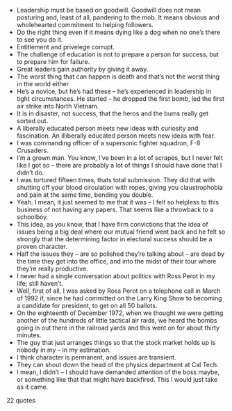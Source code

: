  - Leadership must be based on goodwill. Goodwill does not mean posturing and, least of all, pandering to the mob. It means obvious and wholehearted commitment to helping followers.
 - Do the right thing even if it means dying like a dog when no one’s there to see you do it.
 - Entitlement and privelege corrupt.
 - The challenge of education is not to prepare a person for success, but to prepare him for failure.
 - Great leaders gain authority by giving it away.
 - The worst thing that can happen is death and that’s not the worst thing in the world either.
 - He’s a novice, but he’s had these – he’s experienced in leadership in tight circumstances. He started – he dropped the first bomb, led the first air strike into North Vietnam.
 - It is in disaster, not success, that the heros and the bums really get sorted out.
 - A liberally educated person meets new ideas with curiosity and fascination. An illiberally educated person meets new ideas with fear.
 - I was commanding officer of a supersonic fighter squadron, F-8 Crusaders.
 - I’m a grown man. You know, I’ve been in a lot of scrapes, but I never felt like I got so – there are probably a lot of things I should have done that I didn’t do.
 - I was tortured fifteen times, thats total submission. They did that with shutting off your blood circulation with ropes, giving you claustrophobia and pain at the same time, bending you double.
 - Yeah. I mean, it just seemed to me that it was – I felt so helpless to this business of not having any papers. That seems like a throwback to a schoolboy.
 - This idea, as you know, that I have firm convictions that the idea of issues being a big deal where our mutual friend went back and he felt so strongly that the determining factor in electoral success should be a proven character.
 - Half the issues they – are so polished they’re talking about – are dead by the time they get into the office, and into the midst of their tour where they’re really productive.
 - I never had a single conversation about politics with Ross Perot in my life; still haven’t.
 - Well, first of all, I was asked by Ross Perot on a telephone call in March of 1992 if, since he had committed on the Larry King Show to becoming a candidate for president, to get on all 50 ballots.
 - On the eighteenth of December 1972, when we thought we were getting another of the hundreds of little tactical air raids, we heard the bombs going in out there in the railroad yards and this went on for about thirty minutes.
 - The guy that just arranges things so that the stock market holds up is nobody in my – in my estimation.
 - I think character is permanent, and issues are transient.
 - They can shout down the head of the physics department at Cal Tech.
 - I mean, I didn’t – I should have demanded attention of the boss maybe, or something like that that might have backfired. This I would just take as it came.

22 quotes
